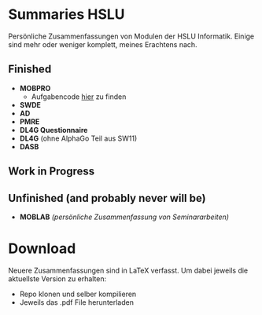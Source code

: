 # Summaries HSLU
Persönliche Zusammenfassungen von Modulen der HSLU Informatik. Einige sind mehr oder weniger komplett, meines Erachtens nach.

## Finished

- **MOBPRO**
  - Aufgabencode [hier](https://github.com/madotha/mobpro_projects) zu finden
- **SWDE**
- **AD**
- **PMRE**
- **DL4G Questionnaire**
- **DL4G** (ohne AlphaGo Teil aus SW11)
- **DASB**

## Work in Progress


## Unfinished (and probably never will be)

- **MOBLAB** *(persönliche Zusammenfassung von Seminararbeiten)*



# Download

Neuere Zusammenfassungen sind in LaTeX verfasst.
Um dabei jeweils die aktuellste Version zu erhalten:
* Repo klonen und selber kompilieren
* Jeweils das .pdf File herunterladen
